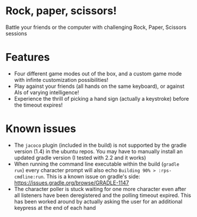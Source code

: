 Rock, paper, scissors!
===================

Battle your friends or the computer with challenging Rock, Paper, Scissors sessions

# Features

- Four different game modes out of the box, and a custom game mode with infinte customization possibilities!
- Play against your friends (all hands on the same keyboard), or against AIs of varying intelligence!
- Experience the thrill of picking a hand sign (actually a keystroke) before the timeout expires!

# Known issues

- The `jacoco` plugin (included in the build) is not supported by the gradle version (1.4) in the ubuntu repos. You may have to manually install an updated gradle version (I tested with 2.2 and it works)
- When running the command line executable within the build (`gradle run`) every character prompt will also echo `Building 90% > :rps-cmdline:run`. This is a known issue on gradle's side: https://issues.gradle.org/browse/GRADLE-1147
- The character poller is stuck waiting for one more character even after all listeners have been deregistered and the polling timeout expired. This has been worked around by actually asking the user for an additional keypress at the end of each hand
